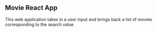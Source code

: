 ## Movie React App

This web application takes in a user input and brings back a list of movies corresponding to the search value. 
